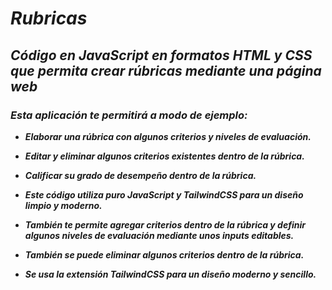 # **_Rubricas_**

## **_Código en JavaScript en formatos HTML y CSS que permita crear rúbricas mediante una página web_**

### **_Esta aplicación te permitirá a modo de ejemplo:_**

- **_Elaborar una rúbrica con algunos criterios y niveles de evaluación._**
  
- **_Editar y eliminar algunos criterios existentes dentro de la rúbrica._**

- **_Calificar su grado de desempeño dentro de la rúbrica._**
  
- **_Este código utiliza puro JavaScript y TailwindCSS para un diseño limpio y moderno._**

- **_También te permite agregar criterios dentro de la rúbrica y definir algunos niveles de evaluación mediante unos inputs editables._**
  
- **_También se puede eliminar algunos criterios dentro de la rúbrica._**
  
- **_Se usa la extensión TailwindCSS para un diseño moderno y sencillo._**
